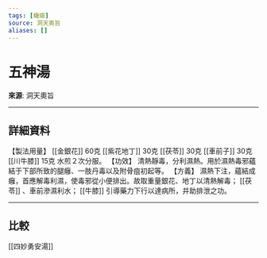 ```yaml
---
tags: [癰瘍]
source: 洞天奧旨
aliases: []
---
```


# 五神湯

**來源**: 洞天奧旨  

---

## 詳細資料
【製法用量】 [[金銀花]] 60克 [[紫花地丁]] 30克 [[茯苓]] 30克 [[車前子]] 30克 [[川牛膝]] 15克
水煎２次分服。
【功效】
清熱靜毒，分利濕熱。用於濕熱毒邪蘊結于下部所致的腿癰、一肢丹毒以及附骨疽初起等。
【方義】
濕熱下注，蘊結成癰，首應解毒利濕，使毒邪從小便排出。故取重量銀花、地丁以清熱解毒； [[茯苓]] 、車前滲濕利水； [[牛膝]] 引導藥力下行以達病所，并助排泄之功。

---

## 比較
[[四妙勇安湯]]

